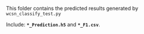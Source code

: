 This folder contains the predicted results generated by `wcsn_classify_test.py`

Include: **`*_Prediction.h5`** and **`*_F1.csv`**.

